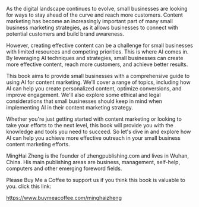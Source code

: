
As the digital landscape continues to evolve, small businesses are looking for ways to stay ahead of the curve and reach more customers. Content marketing has become an increasingly important part of many small business marketing strategies, as it allows businesses to connect with potential customers and build brand awareness.

However, creating effective content can be a challenge for small businesses with limited resources and competing priorities. This is where AI comes in. By leveraging AI techniques and strategies, small businesses can create more effective content, reach more customers, and achieve better results.

This book aims to provide small businesses with a comprehensive guide to using AI for content marketing. We'll cover a range of topics, including how AI can help you create personalized content, optimize conversions, and improve engagement. We'll also explore some ethical and legal considerations that small businesses should keep in mind when implementing AI in their content marketing strategy.

Whether you're just getting started with content marketing or looking to take your efforts to the next level, this book will provide you with the knowledge and tools you need to succeed. So let's dive in and explore how AI can help you achieve more effective outreach in your small business content marketing efforts.

MingHai Zheng is the founder of zhengpublishing.com and lives in Wuhan, China. His main publishing areas are business, management, self-help, computers and other emerging foreword fields.

Please Buy Me a Coffee to support us if you think this book is valuable to you. click this link:

https://www.buymeacoffee.com/minghaizheng
